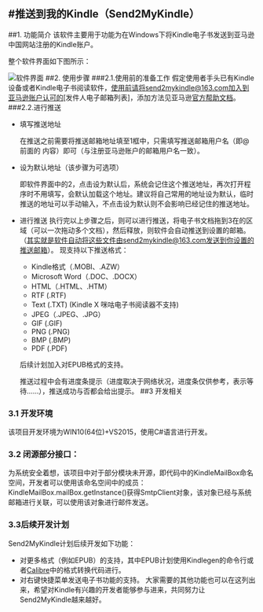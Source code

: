 #推送到我的Kindle（Send2MyKindle）
----------

##1. 功能简介
该软件主要用于功能为在Windows下将Kindle电子书发送到亚马逊中国网站注册的Kindle账户。

整个软件界面如下图所示：

![软件界面](https://i.imgur.com/SkxyOFB.jpg)
##2. 使用步骤
###2.1.使用前的准备工作 
假定使用者手头已有Kindle设备或者Kindle电子书阅读软件，使用前请将send2mykindle@163.com加入到亚马逊账户认可的[发件人电子邮箱列表]，添加方法见亚马逊[官方帮助文档](http:://www.amazon.cn/gp/help/customer/display.html?nodeId=201974240)。
###2.2.进行推送


- 填写推送地址

	在推送之前需要将推送邮箱地址填至1框中，只需填写推送邮箱用户名（即@前面的 内容）即可（与注册亚马逊账户的邮箱用户名一致）。
- 设为默认地址（该步骤为可选项）

	即软件界面中的2，点击设为默认后，系统会记住这个推送地址，再次打开程序时不用填写，会默认加载这个地址。建议将自己常用的地址设为默认，临时推送的地址可以手动输入，不点击设为默认则不会影响已经记住的推送地址。
- 进行推送
	执行完以上步骤之后，则可以进行推送，将电子书文档拖到3在的区域（可以一次拖动多个文档），然后释放，则软件会自动推送到设置的邮箱。（其实就是软件自动将这些文件由send2mykindle@163.com发送到你设置的推送邮箱）。
	现支持以下推送格式：
	* Kindle格式（.MOBI、.AZW）
	* Microsoft Word（.DOC、.DOCX）
	* HTML（.HTML、.HTM）
	* RTF (.RTF)
	* Text (.TXT) (Kindle X 咪咕电子书阅读器不支持)
	* JPEG（.JPEG、.JPG）
	* GIF (.GIF)
	* PNG (.PNG)
	* BMP (.BMP)
	* PDF (.PDF)

	后续计划加入对EPUB格式的支持。

	推送过程中会有进度条提示（进度取决于网络状况，进度条仅供参考，表示等待……），推送成功与否都会给出提示。
##3 开发相关
### 3.1 开发环境 
该项目开发环境为WIN10(64位)+VS2015，使用C#语言进行开发。
### 3.2 闭源部分接口：
为系统安全着想，该项目中对于部分模块未开源，即代码中的KindleMailBox命名空间，开发者可以使用该命名空间中的成员：KindleMailBox.mailBox.getInstance()获得SmtpClient对象，该对象已经与系统邮箱进行关联，可以使用该对象进行邮件发送。
### 3.3后续开发计划
Send2MyKindle计划后续开发如下功能：

* 对更多格式（例如EPUB）的支持，其中EPUB计划使用Kindlegen的命令行或者[Calibre](https://github.com/kovidgoyal/calibre)中的格式转换代码进行。
* 对右键快捷菜单发送电子书功能的支持。
大家需要的其他功能也可以在这列出来，希望对Kindle有兴趣的开发者能够参与进来，共同努力让Send2MyKindle越来越好。
